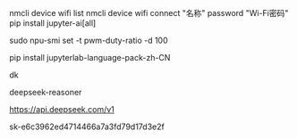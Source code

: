 nmcli device wifi list
nmcli device wifi connect "名称" password "Wi-Fi密码"
pip install jupyter-ai[all]

sudo npu-smi set -t pwm-duty-ratio -d 100

pip install jupyterlab-language-pack-zh-CN



dk

deepseek-reasoner

https://api.deepseek.com/v1

sk-e6c3962ed4714466a7a3fd79d17d3e2f
